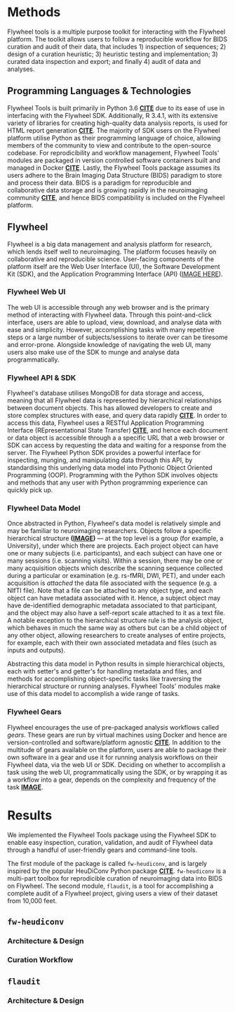 # Methods

Flywheel tools is a multiple purpose toolkit for interacting with the Flywheel platform. The toolkit allows users to follow a reproducible workflow for BIDS curation and audit of their data, that includes 1) inspection of sequences; 2) design of a curation heuristic; 3) heuristic testing and implementation; 3) curated data inspection and export; and finally 4) audit of data and analyses.

## Programming Languages & Technologies

Flywheel Tools is built primarily in Python 3.6 **[CITE]()** due to its ease of use in interfacing with the Flywheel SDK. Additionally, R 3.4.1, with its extensive variety of libraries for creating high-quality data analysis reports, is used for HTML report generation **[CITE]()**. The majority of SDK users on the Flywheel platform utilise Python as their programming language of choice, allowing members of the community to view and contribute to the open-source codebase. For reprodicibility and workflow management, Flywheel Tools' modules are packaged in version controlled software containers built and managed in Docker **[CITE]()**. Lastly, the Flywheel Tools package assumes its users adhere to the Brain Imaging Data Structure (BIDS) paradigm to store and process their data. BIDS is a paradigm for reproducible and collaborative data storage and is growing rapidly in the neuroimaging community **[CITE]()**, and hence BIDS compatibility is included on the Flywheel platform.

## Flywheel

Flywheel is a big data management and analysis platform for research, which lends itself well to neuroimaging. The platform focuses heavily on collaborative and reproducible science. User-facing components of the platform itself are the Web User Interface (UI), the Software Development Kit (SDK), and the Application Programming Interface (API) ([IMAGE HERE]()).

### Flywheel Web UI

The web UI is accessible through any web browser and is the primary method of interacting with Flywheel data. Through this point-and-click interface, users are able to upload, view, download, and analyse data with ease and simplicity. However, accomplishing tasks with many repetitive steps or a large number of subjects/sessions to iterate over can be tiresome and error-prone. Alongside knowledge of navigating the web UI, many users also make use of the SDK to munge and analyse data programmatically.

### Flywheel API & SDK

Flywheel's database utilises MongoDB for data storage and access, meaning that all Flywheel data is represented by hierarchical relationships between document objects. This has allowed developers to create and store complex structures with ease, and query data rapidly **[CITE]()**. In order to access this data, Flywheel uses a RESTful Application Programming Interface (REpresentational State Transfer) **[CITE]()**, and hence each document or data object is accessible through a a specific URL that a web browser or SDK can access by requesting the data and waiting for a response from the server. The Flywheel Python SDK provides a powerful interface for inspecting, munging, and manipulating data through this API, by standardising this underlying data model into Pythonic Object Oriented Programming (OOP). Programming with the Python SDK involves objects and methods that any user with Python programming experience can quickly pick up.

### Flywheel Data Model

Once abstracted in Python, Flywheel's data model is relatively simple and may be familiar to neuroimaging researchers. Objects follow a specific hierarchical structure **([IMAGE]())** — at the top level is a group (for example, a University), under which there are projects. Each project object can have one or many subjects (i.e. participants), and each subject can have one or many sessions (i.e. scanning visits). Within a session, there may be one or many acquisition objects which describe the scanning sequence collected during a particular or examination (e.g. rs-fMRI, DWI, PET), and under each acquisition is *attached* the data file associated with the sequence (e.g. a NIfTI file). Note that a file can be attached to any object type, and each object can have metadata associated with it. Hence, a subject object may have de-identified demographic metadata associated to that participant, and the object may also have a self-report scale attached to it as a text file. A notable exception to the hierarchical structure rule is the analysis object, which behaves in much the same way as others but can be a child object of any other object, allowing researchers to create analyses of entire projects, for example, each with their own associated metadata and files (such as inputs and outputs).

Abstracting this data model in Python results in simple hierarchical objects, each with setter's and getter's for handling metadata and files, and methods for accomplishing object-specific tasks like traversing the hierarchical structure or running analyses. Flywheel Tools' modules make use of this data model to accomplish a wide range of tasks.

### Flywheel Gears

Flywheel encourages the use of pre-packaged analysis workflows called *gears*. These gears are run by virtual machines using Docker and hence are version-controlled and software/platform agnostic **[CITE]()**. In addition to the multitude of gears available on the platform, users are able to package their own software in a gear and use it for running analysis workflows on their Flywheel data, via the web UI or SDK. Deciding on whether to accomplish a task using the web UI, programmatically using the SDK, or by wrapping it as a workflow into a gear, depends on the complexity and frequency of the task **[IMAGE]()**.

# Results

We implemented the Flywheel Tools package using the Flywheel SDK to enable easy inspection, curation, validation, and audit of Flywheel data through a handful of user-friendly gears and command-line tools.

The first module of the package is called `fw-heudiconv`, and is largely inspired by the popular HeuDiConv Python package **[CITE]()**. `fw-heudiconv` is a multi-part toolbox for reprodicible curation of neuroimaging data into BIDS on Flywheel. The second module, `flaudit`, is a tool for accomplishing a complete audit of a Flywheel project, giving users a view of their dataset from 10,000 feet.

## `fw-heudiconv`

### Architecture & Design

### Curation Workflow

## `flaudit`

### Architecture & Design
